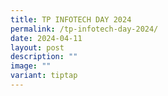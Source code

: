 ```yaml
---
title: TP INFOTECH DAY 2024
permalink: /tp-infotech-day-2024/
date: 2024-04-11
layout: post
description: ""
image: ""
variant: tiptap
---
```

